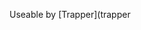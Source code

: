 <!-- TITLE: Dart Trap -->
<!-- SUBTITLE: Place a trap that will attack anything that wanders over it with a fan of darts, causing damage. -->

Useable by [Trapper](trapper